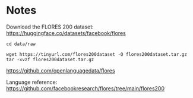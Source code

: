 # Notes

Download the FLORES 200 dataset: https://huggingface.co/datasets/facebook/flores

```
cd data/raw

wget https://tinyurl.com/flores200dataset -O flores200dataset.tar.gz
tar -xvzf flores200dataset.tar.gz
```

https://github.com/openlanguagedata/flores

Language reference: https://github.com/facebookresearch/flores/tree/main/flores200

